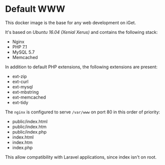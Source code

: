 # Default WWW

This docker image is the base for any web development on iGet.

It's based on *Ubuntu 16.04 (Xenial Xerus)* and contains the following stack:

* Nginx
* PHP 7.1
* MySQL 5.7
* Memcached

In addition to default PHP extensions, the following extensions are present:

- ext-zip
- ext-curl
- ext-mysql
- ext-mbstring
- ext-memcached
- ext-tidy

The `nginx` is configured to serve `/var/www` on port 80 in this order of priority:

- public/index.html
- public/index.htm
- public/index.php
- index.html
- index.htm
- index.php

This allow compatibility with Laravel applications, since index isn't on root.
